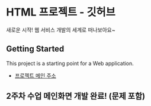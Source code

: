 # HTML 프로젝트 - 깃허브
새로운 시작! 웹 서비스 개발의 세계로 떠나보아요~
## Getting Started
This project is a starting point for a Web application.
- [프로젝트 메인 주소](https://github.com/inyoung272/WEB_main_20241031)
## 2주차 수업 메인화면 개발 완료! (문제 포함)
